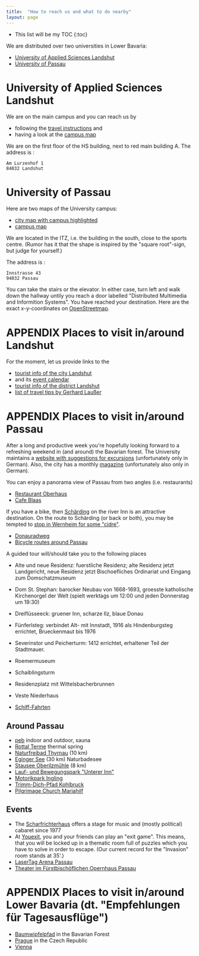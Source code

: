 ```yaml
---
title:  "How to reach us and what to do nearby"
layout: page
---
```


* This list will be my TOC
{:toc}

We are distributed over two universities in Lower Bavaria:
- [University of Applied Sciences Landshut](https://www.haw-landshut.de/en.html)
- [University of Passau](http://www.uni-passau.de/en)

# University of Applied Sciences Landshut

We are on the main campus and you can reach us by

- following the
  [travel instructions](https://www.haw-landshut.de/en/visit-us.html) and
- having a look at the [campus map](https://www.haw-landshut.de/fileadmin/Hochschule_Landshut_NEU/Ungeschuetzt/Hochschule/Anfahrt/170629_Gebaeudeplan_EN.pdf)

We are on the first floor of the HS building, next to red main
building A. The address is :

    Am Lurzenhof 1
	84032 Landshut

# University of Passau

Here are two maps of the University campus:

- [city map with campus highlighted](
http://www.dhd2014.uni-passau.de/fileadmin/dokumente/Lageplan/Stadtplan_Universitaet.pdf)
- [campus map](
http://www.uni-passau.de/fileadmin/dokumente/Lageplan/UNI-Lageplan_Info_mini.pdf)

We are located in the ITZ, i.e. the building in the south, close to the sports
centre. (Rumor has it that the shape is inspired by the "square root"-sign, but judge for yourself.)

The address is :

    Innstrasse 43
    94032 Passau

You can take the stairs or the elevator. In either case, turn left and
walk down the hallway untily you reach a door labelled
"Distributed Multimedia and Informition Systems". You have
reached your destination. Here are the exact x-y-coordinates
on
[OpenStreetmap](https://www.openstreetmap.org/?mlat=48.56591&mlon=13.45063#map=19/48.56591/13.45063).

# APPENDIX Places to visit in/around Landshut

For the moment, let us provide links to the

- [tourist info of the city Landshut](http://www.landshut.de/portal/tourismus.html)
- and its [event calendar](https://www.landshut-tourismus.bayern/de/aktuelles/veranstaltungskalender.html#)
- [tourist info of the district Landshut](https://www.landkreis-landshut.de/Freizeit-Tourismus.aspx)
- [list of travel tips by Gerhard Laußer](https://www.sehenswertes-bayern.de/stadt/landshut-sehenswertes-ausflugsziele-bilder-landshut-freizeitmoeglichkeiten.html)

# APPENDIX Places to visit in/around Passau

After a long and productive week you're hopefully looking
forward to a refreshing weekend in (and around) the Bavarian
forest. The University maintains a [website with suggestions
for
excursions](http://www.uni-passau.de/studium/campus-und-kultur/freizeittipps/)
(unfortunately only in German). Also, the city has a monthly
[magazine](http://www.pastaonline.de/) (unfortunately also only in German).

You can enjoy a panorama view of Passau from two angles
(i.e. restaurants)
- [Restaurant Oberhaus](http://www.dasoberhaus.com/en/welcome.html)
- [Cafe Blaas](http://www.freinberg.at/blaas/)

If you have a bike, then
[Schärding](http://schaerding.at/sehens_erlebenswertes/index.htm) on the river Inn is an
attractive destination. On the route to Schärding (or back or both), you may be tempted to
[stop in Wernheim for some
"cidre"](http://mostausschankuntererinn.gemeindeausstellung.at/home).

- [Donauradweg](www.donauradweg.at)
- [Bicycle routes around Passau](http://www.passauer-land.de/category/freizeitaktivitaeten/aktiv/radfahren/)

A guided tour will/should take you to the following places
- Alte und neue Residenz: fuerstliche Residenz; alte Residenz jetzt
  Landgericht, neue Residenz jetzt Bischoefliches Ordinariat und
  Eingang zum Domschatzmuseum
- Dom St. Stephan: barocker Neubau von 1668-1693, groesste katholische
  Kirchenorgel der Welt (spielt werktags um 12:00 und jeden Donnerstag
  um 19:30)
- Dreiflüsseeck: gruener Inn, scharze Ilz, blaue Donau
- Fünferlsteg: verbindet Alt- mit Innstadt, 1916 als Hindenburgsteg
  errichtet, Brueckenmaut bis 1976
- Severinstor und Peicherturm: 1412 errichtet, erhaltener Teil der Stadtmauer.
- Roemermuseum
- Schaiblingsturm
- Residenzplatz mit Wittelsbacherbrunnen
- Veste Niederhaus

- [Schiff-Fahrten](http://www.passau.de/Tourismus/SehenundErleben/Donausschifffahrt/Ausflugsschifffahrt.aspx)

## Around Passau

- [peb](http://www.passauer-erlebnisbad.de) indoor and outdoor, sauna
- [Rottal Terme](http://www.rottal-terme.de) thermal spring
- [Naturfreibad Thyrnau](http://www.thyrnau.de/freizeit-und-tourismus/freizeitmoeglichkeiten/naturfreibad.html)
  (10 km)
- [Eginger See](http://www.eging.de/index.php/touristik/eginger-see) (30 km) Naturbadesee
- [Stausee Oberilzmühle](www.bayerischer-wald.de/Media/Attraktionen/Stausee-Oberilzmühle) (8 km)
- [Lauf- und Bewegungspark "Unterer Inn"](http://www.neuhaus-inn.de)
- [Motorikpark Ingling](http://www.passau.de/LebeninPassau/SportundFreizeit/MotorikparkIngling.aspx)
- [Trimm-Dich-Pfad Kohlbruck](http://www.passau.de/LebeninPassau/SportundFreizeit/Lauf--Nordic-Walking-Strecken.aspx)
- [Pilgrimage Church Mariahilf](http://www.mariahilf-passau.de/en/)

## Events

- The [Scharfrichterhaus](http://scharfrichterhaus.de/) offers a stage
  for music and (mostly political) cabaret since 1977
- At [Youexit](https://www.youexit.de/), you and your friends can play
  an "exit game". This means, that you will be locked up in a thematic room full of puzzles
  which you have to solve in order to escape. (Our current record for
  the "Invasion" room stands at 35'.)
- [LaserTag Arena Passau](https://de-de.facebook.com/LaserTag-Arena-Passau-734413493368568/)
- [Theater im Fürstbischöflichen Opernhaus Passau](http://www.landestheater-niederbayern.de/content/stadttheater-passau)

# APPENDIX Places to visit in/around Lower Bavaria (dt. "Empfehlungen für Tagesausflüge")

- [Baumwipfelpfad](https://www.baumwipfelpfad.bayern/bayerischer-wald/)
  in the Bavarian Forest
- [Prague](https://www.prague.eu/en) in the Czech
  Republic
- [Vienna](https://www.wien.info/de)
